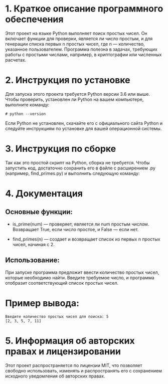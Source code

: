 # 1. Краткое описание программного обеспечения
Этот проект на языке Python выполняет поиск простых чисел. Он включает функции для проверки, является ли число простым, и для генерации списка первых n простых чисел, где n — количество, указанное пользователем. Программа полезна в задачах, требующих работы с простыми числами, например, в криптографии или численных расчетах.

# 2. Инструкция по установке
Для запуска этого проекта требуется Python версии 3.6 или выше. Чтобы проверить, установлен ли Python на вашем компьютере, выполните команду:
```
# python --version
```
Если Python не установлен, скачайте его с официального сайта Python и следуйте инструкциям по установке для вашей операционной системы.

# 3. Инструкция по сборке
Так как это простой скрипт на Python, сборка не требуется. Чтобы запустить код, достаточно сохранить его в файле с расширением .py (например, find_primes.py) и выполнить следующую команду:

# 4. Документация
## Основные функции:
* is_prime(num) — проверяет, является ли num простым числом. Возвращает True, если число простое, и False — если нет.
- find_primes(n) — создает и возвращает список из первых n простых чисел, начиная с 2.
## Использование:
При запуске программа предложит ввести количество простых чисел, которые необходимо найти. Введите требуемое число, и программа отобразит соответствующий список простых чисел.

# Пример вывода:
```
Введите количество простых чисел для поиска: 5
[2, 3, 5, 7, 11]
```
# 5. Информация об авторских правах и лицензировании
Этот проект распространяется по лицензии MIT, что позволяет свободно использовать, изменять и распространять его с сохранением исходного уведомления об авторских правах.

